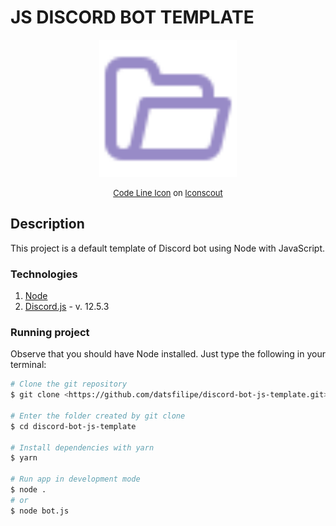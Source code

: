 # JS DISCORD BOT TEMPLATE

<p align="center">
  <img width="220" src="./assets/open-folder.svg">
</p>  

<p style="font-size: 13px" align="center">
  <a href="https://iconscout.com/icons/arrow" target="_blank">Code Line Icon</a> on <a href="https://iconscout.com">Iconscout</a>
</p>

## Description

<p align="justify">
  This project is a default template of Discord bot using Node with JavaScript.</a>
</p>

### Technologies

1. <a href="https://nodejs.org/" >Node</a>
2. <a href="https://discord.js.org/" >Discord.js</a> - v. 12.5.3

### Running project

<p align="justify">
  Observe that you should have Node installed. Just type the following in your terminal:
</p>

```bash
# Clone the git repository
$ git clone <https://github.com/datsfilipe/discord-bot-js-template.git>

# Enter the folder created by git clone
$ cd discord-bot-js-template

# Install dependencies with yarn
$ yarn

# Run app in development mode
$ node .
# or
$ node bot.js
```
